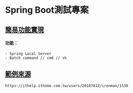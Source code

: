 # Spring Boot測試專案


## [簡易功能實現](http://localhost:8082/?locate=/c/Users)
#### 功能：
```
- Spring Local Server
- Batch command // cmd // sh
```

## [範例來源](https://ithelp.ithome.com.tw/users/20107812/ironman/1538)
```
https://ithelp.ithome.com.tw/users/20107812/ironman/1538
```
